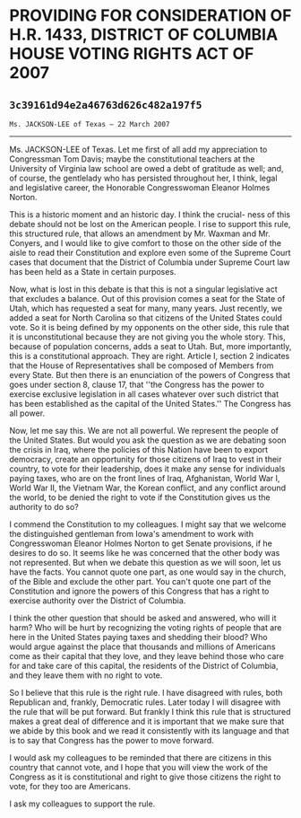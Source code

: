 # PROVIDING FOR CONSIDERATION OF H.R. 1433, DISTRICT OF COLUMBIA HOUSE  VOTING RIGHTS ACT OF 2007
## `3c39161d94e2a46763d626c482a197f5`
`Ms. JACKSON-LEE of Texas — 22 March 2007`

---


Ms. JACKSON-LEE of Texas. Let me first of all add my appreciation to 
Congressman Tom Davis; maybe the constitutional teachers at the 
University of Virginia law school are owed a debt of gratitude as well; 
and, of course, the gentlelady who has persisted throughout her, I 
think, legal and legislative career, the Honorable Congresswoman 
Eleanor Holmes Norton.

This is a historic moment and an historic day. I think the crucial-
ness of this debate should not be lost on the American people. I rise 
to support this rule, this structured rule, that allows an amendment by 
Mr. Waxman and Mr. Conyers, and I would like to give comfort to those 
on the other side of the aisle to read their Constitution and explore 
even some of the Supreme Court cases that document that the District of 
Columbia under Supreme Court law has been held as a State in certain 
purposes.

Now, what is lost in this debate is that this is not a singular 
legislative act that excludes a balance. Out of this provision comes a 
seat for the State of Utah, which has requested a seat for many, many 
years. Just recently, we added a seat for North Carolina so that 
citizens of the United States could vote. So it is being defined by my 
opponents on the other side, this rule that it is unconstitutional 
because they are not giving you the whole story. This, because of 
population concerns, adds a seat to Utah. But, more importantly, this 
is a constitutional approach. They are right. Article I, section 2 
indicates that the House of Representatives shall be composed of 
Members from every State. But then there is an enunciation of the 
powers of Congress that goes under section 8, clause 17, that ''the 
Congress has the power to exercise exclusive legislation in all cases 
whatever over such district that has been established as the capital of 
the United States.'' The Congress has all power.

Now, let me say this. We are not all powerful. We represent the 
people of the United States. But would you ask the question as we are 
debating soon the crisis in Iraq, where the policies of this Nation 
have been to export democracy, create an opportunity for those citizens 
of Iraq to vest in their country, to vote for their leadership, does it 
make any sense for individuals paying taxes, who are on the front lines 
of Iraq, Afghanistan, World War I, World War II, the Vietnam War, the 
Korean conflict, and any conflict around the world, to be denied the 
right to vote if the Constitution gives us the authority to do so?

I commend the Constitution to my colleagues. I might say that we 
welcome the distinguished gentleman from Iowa's amendment to work with 
Congresswoman Eleanor Holmes Norton to get Senate provisions, if he 
desires to do so. It seems like he was concerned that the other body 
was not represented. But when we debate this question as we will soon, 
let us have the facts. You cannot quote one part, as one would say in 
the church, of the Bible and exclude the other part. You can't quote 
one part of the Constitution and ignore the powers of this Congress 
that has a right to exercise authority over the District of Columbia.

I think the other question that should be asked and answered, who 
will it harm? Who will be hurt by recognizing the voting rights of 
people that are here in the United States paying taxes and shedding 
their blood? Who would argue against the place that thousands and 
millions of Americans come as their capital that they love, and they 
leave behind those who care for and take care of this capital, the 
residents of the District of Columbia, and they leave them with no 
right to vote.

So I believe that this rule is the right rule. I have disagreed with 
rules, both Republican and, frankly, Democratic rules. Later today I 
will disagree with the rule that will be put forward. But frankly I 
think this rule that is structured makes a great deal of difference and 
it is important that we make sure that we abide by this book and we 
read it consistently with its language and that is to say that Congress 
has the power to move forward.

I would ask my colleagues to be reminded that there are citizens in 
this country that cannot vote, and I hope that you will view the work 
of the Congress as it is constitutional and right to give those 
citizens the right to vote, for they too are Americans.

I ask my colleagues to support the rule.
